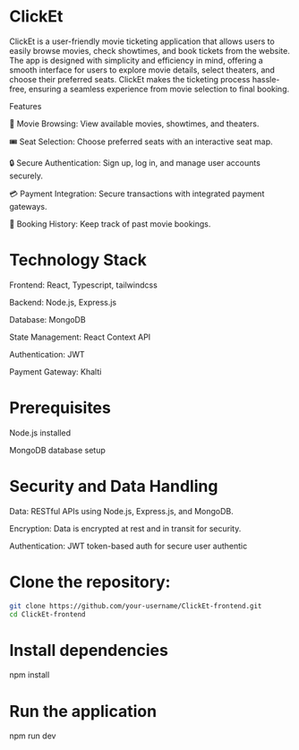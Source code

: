 # ClickEt

ClickEt is a user-friendly movie ticketing application that allows users to easily browse movies, check showtimes, and book tickets from the website. The app is designed with simplicity and efficiency in mind, offering a smooth interface for users to explore movie details, select theaters, and choose their preferred seats. ClickEt makes the ticketing process hassle-free, ensuring a seamless experience from movie selection to final booking.

Features

📌 Movie Browsing: View available movies, showtimes, and theaters.

🎟️ Seat Selection: Choose preferred seats with an interactive seat map.

🔒 Secure Authentication: Sign up, log in, and manage user accounts securely.

💳 Payment Integration: Secure transactions with integrated payment gateways.

🔄 Booking History: Keep track of past movie bookings.


# Technology Stack

Frontend: React, Typescript, tailwindcss

Backend: Node.js, Express.js

Database: MongoDB

State Management: React Context API

Authentication: JWT

Payment Gateway: Khalti

# Prerequisites

Node.js installed

MongoDB database setup

# Security and Data Handling

 Data: RESTful APIs using Node.js, Express.js, and MongoDB.

Encryption: Data is encrypted at rest and in transit for security.

Authentication: JWT token-based auth for secure user authentic

# Clone the repository:
```bash
git clone https://github.com/your-username/ClickEt-frontend.git
cd ClickEt-frontend
```

# Install dependencies

npm install

# Run the application
npm run dev

